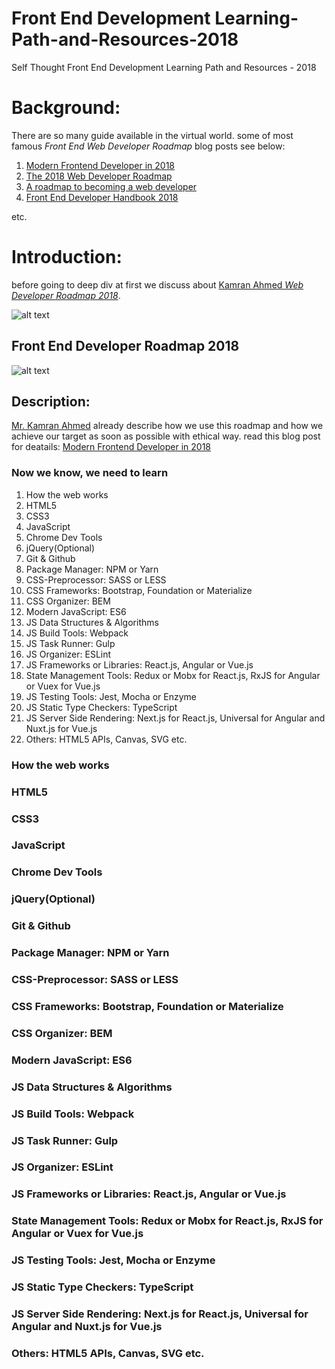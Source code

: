 # Front End Development Learning-Path-and-Resources-2018
Self Thought Front End Development Learning Path and Resources - 2018

# Background:
There are so many guide available in the virtual world. some of most famous *Front End Web Developer Roadmap* blog posts see below:

1. [Modern Frontend Developer in 2018](https://medium.com/tech-tajawal/modern-frontend-developer-in-2018-4c2072fa2b9c)
2. [The 2018 Web Developer Roadmap](https://codeburst.io/the-2018-web-developer-roadmap-826b1b806e8d)
3. [A roadmap to becoming a web developer](https://medium.freecodecamp.org/a-roadmap-to-becoming-a-web-developer-in-2017-b6ac3dddd0cf)
4. [Front End Developer Handbook 2018](https://frontendmasters.com/books/front-end-handbook/2018/)

etc.

# Introduction:
before going to deep div at first we discuss about [Kamran Ahmed *Web Developer Roadmap 2018*](https://github.com/kamranahmedse/developer-roadmap).

![alt text][logo]

[logo]: https://camo.githubusercontent.com/4511e3b4831b40f49c008418b5bb509d10efcbac/68747470733a2f2f692e696d6775722e636f6d2f4f5a554f5574492e706e67 "Web Developer Roadmap 2018"

## Front End Developer Roadmap 2018
![alt text](https://github.com/kamranahmedse/developer-roadmap/raw/master/images/frontend-v2.png "Front End Roadmap")

## Description:
[Mr. Kamran Ahmed](https://github.com/kamranahmedse) already describe how we use this roadmap and how we achieve our target as soon as possible with ethical way. read this blog post for deatails: [Modern Frontend Developer in 2018](https://medium.com/tech-tajawal/modern-frontend-developer-in-2018-4c2072fa2b9c)

### Now we know, we need to learn 

1. How the web works
2. HTML5
3. CSS3
4. JavaScript
5. Chrome Dev Tools
6. jQuery(Optional)
7. Git & Github
8. Package Manager: NPM or Yarn
9. CSS-Preprocessor: SASS or LESS
10. CSS Frameworks: Bootstrap, Foundation or Materialize
11. CSS Organizer: BEM
12. Modern JavaScript: ES6
13. JS Data Structures & Algorithms
14. JS Build Tools: Webpack
15. JS Task Runner: Gulp
16. JS Organizer: ESLint
17. JS Frameworks or Libraries: React.js, Angular or Vue.js
18. State Management Tools: Redux or Mobx for React.js, RxJS for Angular or Vuex for Vue.js
19. JS Testing Tools: Jest, Mocha or Enzyme
20. JS Static Type Checkers: TypeScript
21. JS Server Side Rendering: Next.js for React.js, Universal for Angular and Nuxt.js for Vue.js
22. Others: HTML5 APIs, Canvas, SVG etc.


### How the web works
### HTML5
### CSS3
### JavaScript
### Chrome Dev Tools
### jQuery(Optional)
### Git & Github
### Package Manager: NPM or Yarn
### CSS-Preprocessor: SASS or LESS
### CSS Frameworks: Bootstrap, Foundation or Materialize
### CSS Organizer: BEM
### Modern JavaScript: ES6
### JS Data Structures & Algorithms
### JS Build Tools: Webpack
### JS Task Runner: Gulp
### JS Organizer: ESLint
### JS Frameworks or Libraries: React.js, Angular or Vue.js
### State Management Tools: Redux or Mobx for React.js, RxJS for Angular or Vuex for Vue.js
### JS Testing Tools: Jest, Mocha or Enzyme
### JS Static Type Checkers: TypeScript
### JS Server Side Rendering: Next.js for React.js, Universal for Angular and Nuxt.js for Vue.js
### Others: HTML5 APIs, Canvas, SVG etc.

